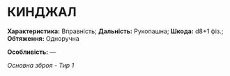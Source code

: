 ﻿# КИНДЖАЛ

**Характеристика:** Вправність; **Дальність:** Рукопашна; **Шкода:** d8+1 фіз.; **Обтяження:** Одноручна

**Особливість:** —

*Основна зброя - Тир 1*